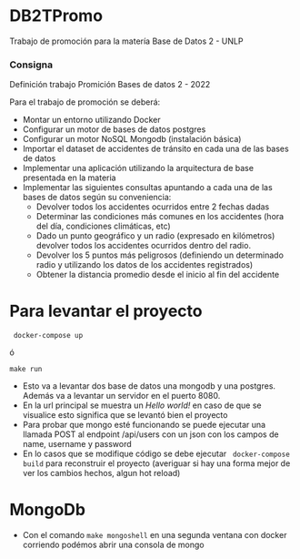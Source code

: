 # DB2TPromo

Trabajo de promoción para la matería Base de Datos 2 - UNLP

### Consigna

Definición trabajo Promición Bases de datos 2 - 2022

Para el trabajo de promoción se deberá:

- Montar un entorno utilizando Docker
- Configurar un motor de bases de datos postgres
- Configurar un motor NoSQL Mongodb (instalación básica)
- Importar el dataset de accidentes de tránsito en cada una de las bases de datos
- Implementar una aplicación utilizando la arquitectura de base presentada en la materia
- Implementar las siguientes consultas apuntando a cada una de las bases de datos según su conveniencia:
  - Devolver todos los accidentes ocurridos entre 2 fechas dadas
  - Determinar las condiciones más comunes en los accidentes (hora del día, condiciones climáticas, etc)
  - Dado un punto geográfico y un radio (expresado en kilómetros) devolver todos los accidentes ocurridos dentro del radio.
  - Devolver los 5 puntos más peligrosos (definiendo un determinado radio y utilizando los datos de los accidentes registrados)
  - Obtener la distancia promedio desde el inicio al fin del accidente

# Para levantar el proyecto

```
 docker-compose up
```

ó

```
make run
```

- Esto va a levantar dos base de datos una mongodb y una postgres. Además va a levantar un servidor en el puerto 8080.
- En la url principal se muestra un _Hello world!_ en caso de que se visualice esto significa que se levantó bien el proyecto
- Para probar que mongo esté funcionando se puede ejecutar una llamada POST al endpoint /api/users con un json con los campos
  de name, username y password
- En lo casos que se modifique código se debe ejecutar ` docker-compose build` para reconstruir el proyecto (averiguar si hay una forma mejor de ver los cambios hechos, algun hot reload)

# MongoDb

- Con el comando `make mongoshell` en una segunda ventana con docker corriendo podémos abrir una consola de mongo
